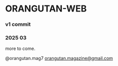 # ORANGUTAN-WEB
 
### v1 commit
### 2025 03

more to come.

@orangutan.mag7
orangutan.magazine@gmail.com